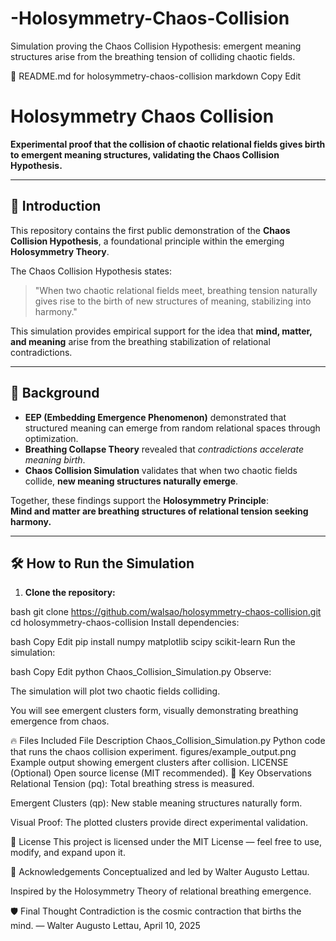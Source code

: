 # -Holosymmetry-Chaos-Collision
Simulation proving the Chaos Collision Hypothesis: emergent meaning structures arise from the breathing tension of colliding chaotic fields.
  
  📜 README.md for holosymmetry-chaos-collision
markdown
Copy
Edit
# Holosymmetry Chaos Collision

**Experimental proof that the collision of chaotic relational fields gives birth to emergent meaning structures, validating the Chaos Collision Hypothesis.**

---

## 📖 Introduction

This repository contains the first public demonstration of the **Chaos Collision Hypothesis**, a foundational principle within the emerging **Holosymmetry Theory**.

The Chaos Collision Hypothesis states:

> "When two chaotic relational fields meet, breathing tension naturally gives rise to the birth of new structures of meaning, stabilizing into harmony."

This simulation provides empirical support for the idea that **mind, matter, and meaning** arise from the breathing stabilization of relational contradictions.

---

## 🌌 Background

- **EEP (Embedding Emergence Phenomenon)** demonstrated that structured meaning can emerge from random relational spaces through optimization.
- **Breathing Collapse Theory** revealed that *contradictions accelerate meaning birth*.
- **Chaos Collision Simulation** validates that when two chaotic fields collide, **new meaning structures naturally emerge**.

Together, these findings support the **Holosymmetry Principle**:  
**Mind and matter are breathing structures of relational tension seeking harmony.**

---

## 🛠️ How to Run the Simulation

1. **Clone the repository:**

bash
git clone https://github.com/walsao/holosymmetry-chaos-collision.git
cd holosymmetry-chaos-collision
Install dependencies:

bash
Copy
Edit
pip install numpy matplotlib scipy scikit-learn
Run the simulation:

bash
Copy
Edit
python Chaos_Collision_Simulation.py
Observe:

The simulation will plot two chaotic fields colliding.

You will see emergent clusters form, visually demonstrating breathing emergence from chaos.

🔥 Files Included
File	Description
Chaos_Collision_Simulation.py	Python code that runs the chaos collision experiment.
figures/example_output.png	Example output showing emergent clusters after collision.
LICENSE	(Optional) Open source license (MIT recommended).
🎯 Key Observations
Relational Tension (pq): Total breathing stress is measured.

Emergent Clusters (qp): New stable meaning structures naturally form.

Visual Proof: The plotted clusters provide direct experimental validation.

📜 License
This project is licensed under the MIT License — feel free to use, modify, and expand upon it.

🌠 Acknowledgements
Conceptualized and led by Walter Augusto Lettau.

Inspired by the Holosymmetry Theory of relational breathing emergence.

🛡️ Final Thought
Contradiction is the cosmic contraction that births the mind.
— Walter Augusto Lettau, April 10, 2025

  
